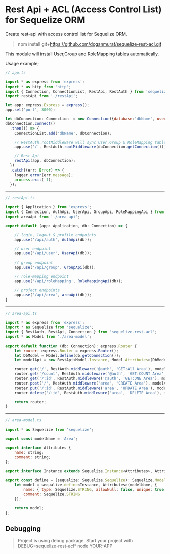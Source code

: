 Rest Api + ACL (Access Control List) for Sequelize ORM
=======================================================

Create rest-api with access control list for Sequelize ORM.

> npm install git+https://github.com/doganmurat/sequelize-rest-acl.git


This module will install User,Group and RoleMapping tables automatically.

Usage example;
```javascript
// app.ts

import * as express from 'express';
import * as http from 'http';
import { Connection, ConnectionList, RestApi, RestAuth } from 'sequelize-rest-acl';
import restApi from './restApi';

let app: express.Express = express();
app.set('port', 3000);

let dbConnection: Connection  = new Connection({database:'dbName', username:'username', password:'pass', dialect: 'mysql'});
dbConnection.connect()
  .then(() => {
    ConnectionList.add('dbName', dbConnection);  

    // RestAuth.rootMiddleware will sync User,Group & RoleMapping tables  
    app.use('/', RestAuth.rootMiddleware(dbConnection.getConnection()));

    // Rest Api
    restApi(app, dbConnection);
  })
  .catch((err: Error) => {
    logger.error(err.message);
    process.exit(-1);
  });
```
---
```javascript
// restApi.ts

import { Application } from 'express';
import { Connection, AuthApi, UserApi, GroupApi, RoleMappingApi } from 'sequelize-rest-acl';
import areaApi from './area-api';

export default (app: Application, db: Connection) => {

    // login, logout & profile endpoints
    app.use('/api/auth', AuthApi(db));

    // user endpoint
    app.use('/api/user', UserApi(db));

    // group endpoint
    app.use('/api/group', GroupApi(db));

    // role-mapping endpoint
    app.use('/api/roleMapping', RoleMappingApi(db));

    // project endpoints
    app.use('/api/area', areaApi(db));
}
```
---
```javascript
// area-api.ts

import * as express from 'express';
import * as Sequelize from 'sequelize';
import { RestAuth, RestApi, Connection } from 'sequelize-rest-acl';
import * as Model from './area-model';

export default function (db: Connection): express.Router {
    let router: express.Router = express.Router();
    let DbModel = Model.define(db.getConnection());
    let modelApi = new RestApi<Model.Instance, Model.Attributes>(DbModel);

    router.get('/', RestAuth.middleware('@auth', 'GET:All Area'), modelApi.getAll());
    router.get('/count', RestAuth.middleware('@auth', 'GET:COUNT Area'), modelApi.count());
    router.get('/:id', RestAuth.middleware('@auth', 'GET:ONE Area'), modelApi.getById());
    router.post('/', RestAuth.middleware('area', 'CREATE Area'), modelApi.create());
    router.put('/:id', RestAuth.middleware('area', 'UPDATE Area'), modelApi.updateById());
    router.delete('/:id', RestAuth.middleware('area', 'DELETE Area'), modelApi.deleteById());

    return router;
}
```
---
```javascript
// area-model.ts

import * as Sequelize from 'sequelize';

export const modelName = 'Area';

export interface Attributes {
    name: string;
    comment: string;
};

export interface Instance extends Sequelize.Instance<Attributes>, Attributes { };

export const define = (sequalize: Sequelize.Sequelize): Sequelize.Model<Instance, Attributes> => {
    let model = sequalize.define<Instance, Attributes>(modelName, {
        name: { type: Sequelize.STRING, allowNull: false, unique: true },
        comment: Sequelize.STRING
    });

    return model;
};
```

## Debugging
> Project is using debug package. Start your project with DEBUG=sequelize-rest-acl* node YOUR-APP